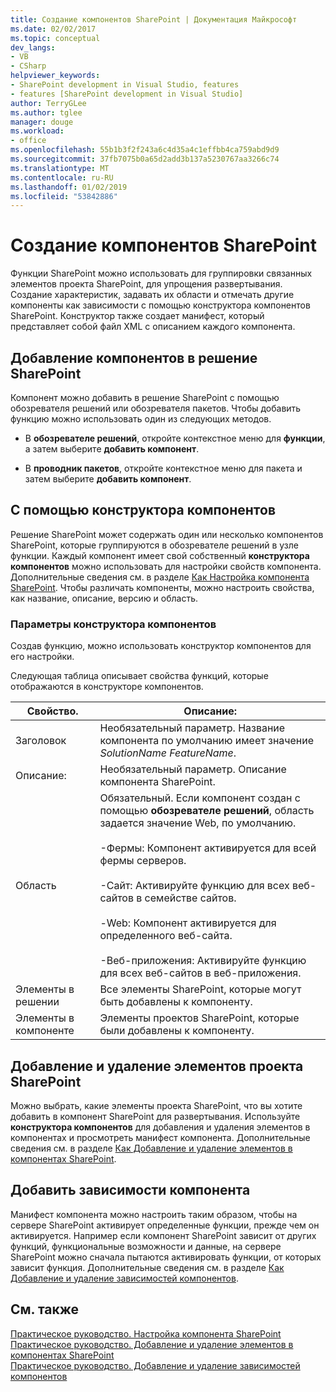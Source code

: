 ```yaml
---
title: Создание компонентов SharePoint | Документация Майкрософт
ms.date: 02/02/2017
ms.topic: conceptual
dev_langs:
- VB
- CSharp
helpviewer_keywords:
- SharePoint development in Visual Studio, features
- features [SharePoint development in Visual Studio]
author: TerryGLee
ms.author: tglee
manager: douge
ms.workload:
- office
ms.openlocfilehash: 55b1b3f2f243a6c4d35a4c1effbb4ca759abd9d9
ms.sourcegitcommit: 37fb7075b0a65d2add3b137a5230767aa3266c74
ms.translationtype: MT
ms.contentlocale: ru-RU
ms.lasthandoff: 01/02/2019
ms.locfileid: "53842886"
---
```

# <a name="create-sharepoint-features"></a>Создание компонентов SharePoint
  Функции SharePoint можно использовать для группировки связанных элементов проекта SharePoint, для упрощения развертывания. Создание характеристик, задавать их области и отмечать другие компоненты как зависимости с помощью конструктора компонентов SharePoint. Конструктор также создает манифест, который представляет собой файл XML с описанием каждого компонента.  
  
## <a name="add-features-to-the-sharepoint-solution"></a>Добавление компонентов в решение SharePoint
 Компонент можно добавить в решение SharePoint с помощью обозревателя решений или обозревателя пакетов. Чтобы добавить функцию можно использовать один из следующих методов.  
  
-   В **обозревателе решений**, откройте контекстное меню для **функции**, а затем выберите **добавить компонент**.  
  
-   В **проводник пакетов**, откройте контекстное меню для пакета и затем выберите **добавить компонент**.  
  
## <a name="using-the-feature-designer"></a>С помощью конструктора компонентов
 Решение SharePoint может содержать один или несколько компонентов SharePoint, которые группируются в обозревателе решений в узле функции. Каждый компонент имеет свой собственный **конструктора компонентов** можно использовать для настройки свойств компонента. Дополнительные сведения см. в разделе [Как Настройка компонента SharePoint](../sharepoint/how-to-customize-a-sharepoint-feature.md). Чтобы различать компоненты, можно настроить свойства, как название, описание, версию и область.  
  
### <a name="feature-designer-options"></a>Параметры конструктора компонентов
 Создав функцию, можно использовать конструктор компонентов для его настройки.  
  
 Следующая таблица описывает свойства функций, которые отображаются в конструкторе компонентов.  
  
|Свойство.|Описание:|  
|--------------|-----------------|  
|Заголовок|Необязательный параметр. Название компонента по умолчанию имеет значение *SolutionName* *FeatureName*.|  
|Описание:|Необязательный параметр. Описание компонента SharePoint.|  
|Область|Обязательный. Если компонент создан с помощью **обозревателе решений**, область задается значение Web, по умолчанию.<br /><br /> -Фермы: Компонент активируется для всей фермы серверов.<br /><br /> -Сайт: Активируйте функцию для всех веб-сайтов в семействе сайтов.<br /><br /> -Web: Компонент активируется для определенного веб-сайта.<br /><br /> -Веб-приложения: Активируйте функцию для всех веб-сайтов в веб-приложения.|  
|Элементы в решении|Все элементы SharePoint, которые могут быть добавлены к компоненту.|  
|Элементы в компоненте|Элементы проектов SharePoint, которые были добавлены к компоненту.|  
  
## <a name="add-and-remove-sharepoint-project-items"></a>Добавление и удаление элементов проекта SharePoint
 Можно выбрать, какие элементы проекта SharePoint, что вы хотите добавить в компонент SharePoint для развертывания. Используйте **конструктора компонентов** для добавления и удаления элементов в компонентах и просмотреть манифест компонента. Дополнительные сведения см. в разделе [Как Добавление и удаление элементов в компонентах SharePoint](../sharepoint/how-to-add-and-remove-items-to-sharepoint-features.md).  
  
## <a name="add-feature-dependencies"></a>Добавить зависимости компонента
 Манифест компонента можно настроить таким образом, чтобы на сервере SharePoint активирует определенные функции, прежде чем он активируется. Например если компонент SharePoint зависит от других функций, функциональные возможности и данные, на сервере SharePoint можно сначала пытаются активировать функции, от которых зависит функция. Дополнительные сведения см. в разделе [Как Добавление и удаление зависимостей компонентов](../sharepoint/how-to-add-and-remove-feature-dependencies.md).  
  
## <a name="see-also"></a>См. также
 [Практическое руководство. Настройка компонента SharePoint](../sharepoint/how-to-customize-a-sharepoint-feature.md)   
 [Практическое руководство. Добавление и удаление элементов в компонентах SharePoint](../sharepoint/how-to-add-and-remove-items-to-sharepoint-features.md)   
 [Практическое руководство. Добавление и удаление зависимостей компонентов](../sharepoint/how-to-add-and-remove-feature-dependencies.md)  
